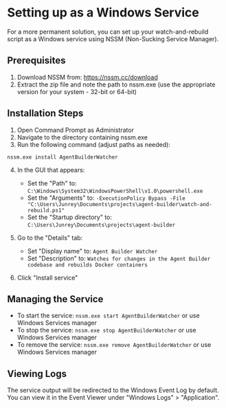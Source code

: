 # Setting up as a Windows Service

For a more permanent solution, you can set up your watch-and-rebuild script as a Windows service using NSSM (Non-Sucking Service Manager).

## Prerequisites

1. Download NSSM from: https://nssm.cc/download
2. Extract the zip file and note the path to nssm.exe (use the appropriate version for your system - 32-bit or 64-bit)

## Installation Steps

1. Open Command Prompt as Administrator
2. Navigate to the directory containing nssm.exe
3. Run the following command (adjust paths as needed):

```
nssm.exe install AgentBuilderWatcher
```

4. In the GUI that appears:
   - Set the "Path" to: `C:\Windows\System32\WindowsPowerShell\v1.0\powershell.exe`
   - Set the "Arguments" to: `-ExecutionPolicy Bypass -File "C:\Users\Junrey\Documents\projects\agent-builder\watch-and-rebuild.ps1"`
   - Set the "Startup directory" to: `C:\Users\Junrey\Documents\projects\agent-builder`
   
5. Go to the "Details" tab:
   - Set "Display name" to: `Agent Builder Watcher`
   - Set "Description" to: `Watches for changes in the Agent Builder codebase and rebuilds Docker containers`
   
6. Click "Install service"

## Managing the Service

- To start the service: `nssm.exe start AgentBuilderWatcher` or use Windows Services manager
- To stop the service: `nssm.exe stop AgentBuilderWatcher` or use Windows Services manager
- To remove the service: `nssm.exe remove AgentBuilderWatcher` or use Windows Services manager

## Viewing Logs

The service output will be redirected to the Windows Event Log by default. You can view it in the Event Viewer under "Windows Logs" > "Application".
